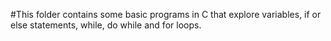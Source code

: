#This folder contains some basic programs in C that explore variables, if or else statements, while, do while and for loops.

